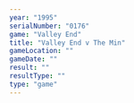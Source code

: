 ```yaml
---
year: "1995"
serialNumber: "0176" 
game: "Valley End"
title: "Valley End v The Min"
gameLocation: ""
gameDate: ""
result: ""
resultType: ""
type: "game"
---
```

